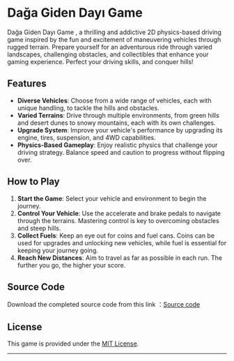 # Dağa Giden Dayı Game 

Dağa Giden Dayı Game , a thrilling and addictive 2D physics-based driving game inspired by the fun and excitement of maneuvering vehicles through rugged terrain. Prepare yourself for an adventurous ride through varied landscapes, challenging obstacles, and collectibles that enhance your gaming experience. Perfect your driving skills, and conquer hills!

## Features

- **Diverse Vehicles**: Choose from a wide range of vehicles, each with unique handling, to tackle the hills and obstacles.
- **Varied Terrains**: Drive through multiple environments, from green hills and desert dunes to snowy mountains, each with its own challenges.
- **Upgrade System**: Improve your vehicle's performance by upgrading its engine, tires, suspension, and 4WD capabilities.
- **Physics-Based Gameplay**: Enjoy realistic physics that challenge your driving strategy. Balance speed and caution to progress without flipping over.


## How to Play

1. **Start the Game**: Select your vehicle and environment to begin the journey.
2. **Control Your Vehicle**: Use the accelerate and brake pedals to navigate through the terrains. Mastering control is key to overcoming obstacles and steep hills.
3. **Collect Fuels**: Keep an eye out for coins and fuel cans. Coins can be used for upgrades and unlocking new vehicles, while fuel is essential for keeping your journey going.
4. **Reach New Distances**: Aim to travel as far as possible in each run. The further you go, the higher your score.


## Source Code

Download the completed source code from this link ：[Source code]()


## License

This game is provided under the [MIT License](LICENSE.md).

---

